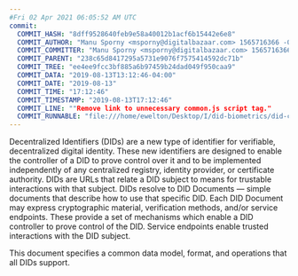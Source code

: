 ```yaml
---
#Fri 02 Apr 2021 06:05:52 AM UTC
commit:
  COMMIT_HASH: "8dff9528640feb9e58a40012b1acf6b15442e6e8"
  COMMIT_AUTHOR: "Manu Sporny <msporny@digitalbazaar.com> 1565716366 -0400"
  COMMIT_COMMITTER: "Manu Sporny <msporny@digitalbazaar.com> 1565716366 -0400"
  COMMIT_PARENT: "238c65d8417295a5731e9076f7575414592dc71b"
  COMMIT_TREE: "ee4ee9fcc3bf885a6b97459b24dad049f950caa9"
  COMMIT_DATA: "2019-08-13T13:12:46-04:00"
  COMMIT_DATE: "2019-08-13"
  COMMIT_TIME: "17:12:46"
  COMMIT_TIMESTAMP: "2019-08-13T17:12:46"
  COMMIT_LINE: ""Remove link to unnecessary common.js script tag."
  COMMIT_RUNNABLE: "file:///home/ewelton/Desktop/I/did-biometrics/did-core-dataset/analysis/gitinfo/8dff9528640feb9e58a40012b1acf6b15442e6e8/snapshot/index.html"
---
```


<section id="abstract">
<p>
Decentralized Identifiers (DIDs) are a new type of identifier for
verifiable, decentralized digital identity. These new identifiers
are designed to enable the controller of a DID to prove control over
it and to be implemented independently of any centralized registry,
identity provider, or certificate authority. DIDs are URLs that relate
a <a>DID subject</a> to means for trustable interactions with that subject.
DIDs resolve to DID Documents — simple documents that describe how to
use that specific DID. Each DID Document may express cryptographic
material, verification methods, and/or service endpoints. These provide
a set of mechanisms which enable a <a>DID controller</a> to prove control of the
DID. Service endpoints enable trusted interactions with the <a>DID subject</a>.
    </p>
<p>
This document specifies a common data model, format, and operations that
all DIDs support.
    </p>
</section>
